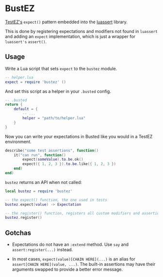 # BustEZ

[TestEZ's](https://github.com/Roblox/testez) `expect()` pattern embedded into the [luassert](https://github.com/lunarmodules/luassert) library.

This is done by registering expectations and modifiers not found in `luassert` and adding an `expect` implementation, which is just a wrapper for `luassert's` `assert()`.

## Usage

Write a Lua script that sets `expect` to the `bustez` module.

```lua
-- helper.lua
expect = require 'bustez' ()
```

And set this script as a helper in your `.busted` config.

```lua
-- .busted
return {
	default = {
		-- ...
		helper = "path/to/helper.lua"
	}
}
```

Now you can write your expectations in Busted like you would in a TestEZ environment.

```lua
describe("some test assertions", function()
	it("can run", function()
		expect(someValue).to.be.ok()
		expect({ 1, 2, 3 }).to.be.like({ 1, 2, 3 })
	end)
end)
```

`bustez` returns an API when not called:

```lua
local bustez = require 'bustez'

-- the expect() function, the one used in tests
bustez.expect(value) -> Expectation

-- the register() function, registers all custom modifiers and assertions
bustez.register()
```

## Gotchas

* Expectations do not have an `:extend` method. Use `say` and `assert:register(...)` instead.

* In most cases, `expect(value)[CHAIN HERE](...)` is an alias for `assert[CHAIN HERE](value, ...)`. The built-in assertions may have their arguments swapped to provide a better error message.